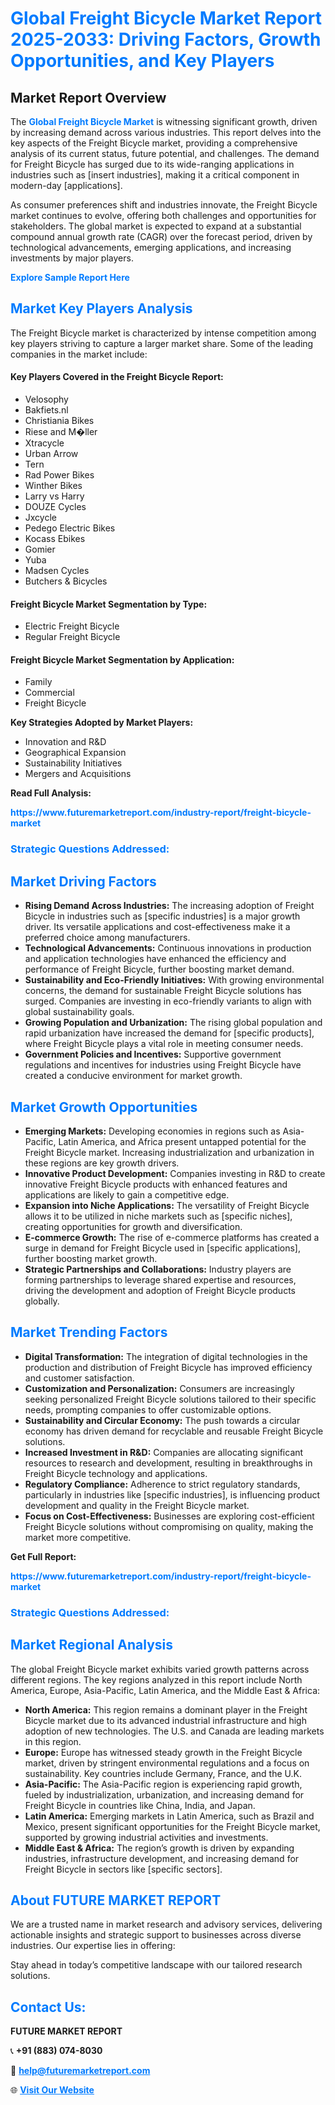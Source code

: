 <h1 style="color: #007BFF;">Global Freight Bicycle Market Report 2025-2033: Driving Factors, Growth Opportunities, and Key Players</h1>

<section id="overview">
<h2>Market Report Overview</h2>
<p>The <a href="https://www.futuremarketreport.com/industry-report/freight-bicycle-market" style="color: #007BFF; text-decoration: none;"><strong>Global Freight Bicycle Market</strong></a> is witnessing significant growth, driven by increasing demand across various industries. This report delves into the key aspects of the Freight Bicycle market, providing a comprehensive analysis of its current status, future potential, and challenges. The demand for Freight Bicycle has surged due to its wide-ranging applications in industries such as [insert industries], making it a critical component in modern-day [applications].</p>
<p>As consumer preferences shift and industries innovate, the Freight Bicycle market continues to evolve, offering both challenges and opportunities for stakeholders. The global market is expected to expand at a substantial compound annual growth rate (CAGR) over the forecast period, driven by technological advancements, emerging applications, and increasing investments by major players.</p>
</section>

<section id="overview">
<p><a href="https://www.futuremarketreport.com/request-sample/reportId=126212" style="color: #007BFF; text-decoration: none;"><strong>Explore Sample Report Here</strong></a></p>
</section>

<section id="key-players">
<h2 style="color: #007BFF;">Market Key Players Analysis</h2>
<p>The Freight Bicycle market is characterized by intense competition among key players striving to capture a larger market share. Some of the leading companies in the market include:</p>
<h4>Key Players Covered in the Freight Bicycle Report:</h4>
<ul><li>Velosophy</li><li>Bakfiets.nl</li><li>Christiania Bikes</li><li>Riese and M�ller</li><li>Xtracycle</li><li>Urban Arrow</li><li>Tern</li><li>Rad Power Bikes</li><li>Winther Bikes</li><li>Larry vs Harry</li><li>DOUZE Cycles</li><li>Jxcycle</li><li>Pedego Electric Bikes</li><li>Kocass Ebikes</li><li>Gomier</li><li>Yuba</li><li>Madsen Cycles</li><li>Butchers &amp; Bicycles</li></ul>
<h4>Freight Bicycle Market Segmentation by Type:</h4>
<ul><li>Electric Freight Bicycle</li><li>Regular Freight Bicycle</li></ul>

<h4>Freight Bicycle Market Segmentation by Application:</h4>
<ul><li>Family</li><li>Commercial</li><li>Freight Bicycle</li></ul>
<p><strong>Key Strategies Adopted by Market Players:</strong></p>
<ul>
<li>Innovation and R&D</li>
<li>Geographical Expansion</li>
<li>Sustainability Initiatives</li>
<li>Mergers and Acquisitions</li>
</ul>
</section>

<section>
<p><strong>Read Full Analysis: </strong></p><a href="https://www.futuremarketreport.com/industry-report/freight-bicycle-market" style="color: #007BFF; text-decoration: none;"><strong>https://www.futuremarketreport.com/industry-report/freight-bicycle-market</strong></a>
<h3 style="color: #007BFF;">Strategic Questions Addressed:</h3>
</section>

<section id="driving-factors">
<h2 style="color: #007BFF;">Market Driving Factors</h2>
<ul>
<li><strong>Rising Demand Across Industries:</strong> The increasing adoption of Freight Bicycle in industries such as [specific industries] is a major growth driver. Its versatile applications and cost-effectiveness make it a preferred choice among manufacturers.</li>
<li><strong>Technological Advancements:</strong> Continuous innovations in production and application technologies have enhanced the efficiency and performance of Freight Bicycle, further boosting market demand.</li>
<li><strong>Sustainability and Eco-Friendly Initiatives:</strong> With growing environmental concerns, the demand for sustainable Freight Bicycle solutions has surged. Companies are investing in eco-friendly variants to align with global sustainability goals.</li>
<li><strong>Growing Population and Urbanization:</strong> The rising global population and rapid urbanization have increased the demand for [specific products], where Freight Bicycle plays a vital role in meeting consumer needs.</li>
<li><strong>Government Policies and Incentives:</strong> Supportive government regulations and incentives for industries using Freight Bicycle have created a conducive environment for market growth.</li>
</ul>
</section>

<section id="growth-opportunities">
<h2 style="color: #007BFF;">Market Growth Opportunities</h2>
<ul>
<li><strong>Emerging Markets:</strong> Developing economies in regions such as Asia-Pacific, Latin America, and Africa present untapped potential for the Freight Bicycle market. Increasing industrialization and urbanization in these regions are key growth drivers.</li>
<li><strong>Innovative Product Development:</strong> Companies investing in R&D to create innovative Freight Bicycle products with enhanced features and applications are likely to gain a competitive edge.</li>
<li><strong>Expansion into Niche Applications:</strong> The versatility of Freight Bicycle allows it to be utilized in niche markets such as [specific niches], creating opportunities for growth and diversification.</li>
<li><strong>E-commerce Growth:</strong> The rise of e-commerce platforms has created a surge in demand for Freight Bicycle used in [specific applications], further boosting market growth.</li>
<li><strong>Strategic Partnerships and Collaborations:</strong> Industry players are forming partnerships to leverage shared expertise and resources, driving the development and adoption of Freight Bicycle products globally.</li>
</ul>
</section>

<section id="trending-factors">
<h2 style="color: #007BFF;">Market Trending Factors</h2>
<ul>
<li><strong>Digital Transformation:</strong> The integration of digital technologies in the production and distribution of Freight Bicycle has improved efficiency and customer satisfaction.</li>
<li><strong>Customization and Personalization:</strong> Consumers are increasingly seeking personalized Freight Bicycle solutions tailored to their specific needs, prompting companies to offer customizable options.</li>
<li><strong>Sustainability and Circular Economy:</strong> The push towards a circular economy has driven demand for recyclable and reusable Freight Bicycle solutions.</li>
<li><strong>Increased Investment in R&D:</strong> Companies are allocating significant resources to research and development, resulting in breakthroughs in Freight Bicycle technology and applications.</li>
<li><strong>Regulatory Compliance:</strong> Adherence to strict regulatory standards, particularly in industries like [specific industries], is influencing product development and quality in the Freight Bicycle market.</li>
<li><strong>Focus on Cost-Effectiveness:</strong> Businesses are exploring cost-efficient Freight Bicycle solutions without compromising on quality, making the market more competitive.</li>
</ul>
</section>

<section>
<p><strong>Get Full Report: </strong></p><a href="https://www.futuremarketreport.com/industry-report/freight-bicycle-market" style="color: #007BFF; text-decoration: none;"><strong>https://www.futuremarketreport.com/industry-report/freight-bicycle-market</strong></a>
<h3 style="color: #007BFF;">Strategic Questions Addressed:</h3>
</section>


<section id="regional-analysis">
<h2 style="color: #007BFF;">Market Regional Analysis</h2>
<p>The global Freight Bicycle market exhibits varied growth patterns across different regions. The key regions analyzed in this report include North America, Europe, Asia-Pacific, Latin America, and the Middle East & Africa:</p>
<ul>
<li><strong>North America:</strong> This region remains a dominant player in the Freight Bicycle market due to its advanced industrial infrastructure and high adoption of new technologies. The U.S. and Canada are leading markets in this region.</li>
<li><strong>Europe:</strong> Europe has witnessed steady growth in the Freight Bicycle market, driven by stringent environmental regulations and a focus on sustainability. Key countries include Germany, France, and the U.K.</li>
<li><strong>Asia-Pacific:</strong> The Asia-Pacific region is experiencing rapid growth, fueled by industrialization, urbanization, and increasing demand for Freight Bicycle in countries like China, India, and Japan.</li>
<li><strong>Latin America:</strong> Emerging markets in Latin America, such as Brazil and Mexico, present significant opportunities for the Freight Bicycle market, supported by growing industrial activities and investments.</li>
<li><strong>Middle East & Africa:</strong> The region’s growth is driven by expanding industries, infrastructure development, and increasing demand for Freight Bicycle in sectors like [specific sectors].</li>
</ul>
</section>

<footer>
<h2 style="color: #007BFF;">About FUTURE MARKET REPORT</h2>
<p>We are a trusted name in market research and advisory services, delivering actionable insights and strategic support to businesses across diverse industries. Our expertise lies in offering:</p>

<p>Stay ahead in today’s competitive landscape with our tailored research solutions.</p>

<h2 style="color: #007BFF;">Contact Us:</h2>
<p><strong>FUTURE MARKET REPORT</strong></p>
<p>📞 <strong>+91 (883) 074-8030</strong></p>
<p>📧 <strong><a href="mailto:help@futuremarketreport.com" style="color: #007BFF;">help@futuremarketreport.com</a></strong></p>
<p>🌐 <strong><a href="https://www.futuremarketreport.com/" style="color: #007BFF;">Visit Our Website</a></strong></p>
</footer>